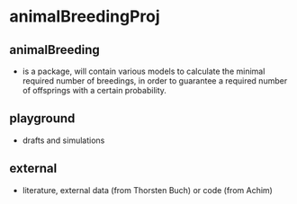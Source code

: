 # animalBreedingProj

## animalBreeding 

- is a package, will contain various models to calculate the minimal required number of breedings, 
in order to guarantee a required number of offsprings with a certain probability. 


## playground 
- drafts and simulations

## external 
- literature, external data (from Thorsten Buch) or code (from Achim)
